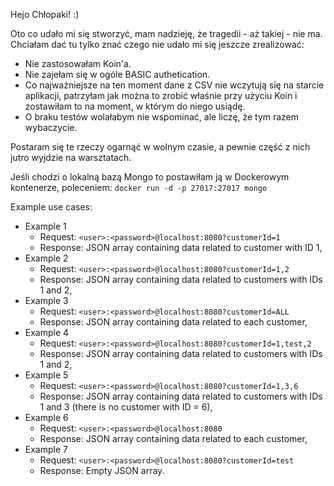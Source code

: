 Hejo Chłopaki! :)

Oto co udało mi się stworzyć, mam nadzieję, że tragedii - aż takiej - nie ma.
Chciałam dać tu tylko znać czego nie udało mi się jeszcze zrealizować:
* Nie zastosowałam Koin'a.
* Nie zajełam się w ogóle BASIC authetication.
* Co najważniejsze na ten moment dane z CSV nie wczytują się na starcie aplikacji, patrzyłam jak można to zrobić właśnie przy użyciu Koin i zostawiłam to na moment, w którym do niego usiądę.
* O braku testów wolałabym nie wspominać, ale liczę, że tym razem wybaczycie.

Postaram się te rzeczy ogarnąć w wolnym czasie, a pewnie część z nich jutro wyjdzie na warsztatach.

Jeśli chodzi o lokalną bazą Mongo to postawiłam ją w Dockerowym kontenerze, poleceniem:
`docker run -d -p 27017:27017 mongo`

Example use cases:
* Example 1
  * Request: `<user>:<password>@localhost:8080?customerId=1`
  * Response: JSON array containing data related to customer with ID 1,
* Example 2
  * Request: `<user>:<password>@localhost:8080?customerId=1,2`
  * Response: JSON array containing data related to customers with IDs 1 and 2,
* Example 3
    * Request: `<user>:<password>@localhost:8080?customerId=ALL`
    * Response: JSON array containing data related to each customer,
* Example 4
    * Request: `<user>:<password>@localhost:8080?customerId=1,test,2`
    * Response: JSON array containing data related to customers with IDs 1 and 2,
* Example 5
    * Request: `<user>:<password>@localhost:8080?customerId=1,3,6`
    * Response: JSON array containing data related to customers with IDs 1 and 3 (there is no customer with ID = 6),
* Example 6
    * Request: `<user>:<password>@localhost:8080`
    * Response: JSON array containing data related to each customer,
* Example 7
    * Request: `<user>:<password>@localhost:8080?customerId=test`
    * Response: Empty JSON array.

